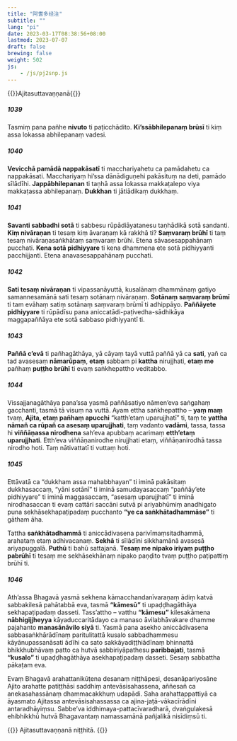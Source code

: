 ```yaml
---
title: "阿耆多经注"
subtitle: ""
lang: "pi"
date: 2023-03-17T08:38:56+08:00
lastmod: 2023-07-07
draft: false
brewing: false
weight: 502
js:
    - /js/pj2snp.js
---
```


{{<subtitle>}}Ajitasuttavaṇṇanā{{</subtitle>}}

##### 1039

Tasmiṃ pana pañhe **nivuto** ti paṭicchādito. **Ki’ssābhilepanaṃ brūsī** ti kiṃ assa lokassa abhilepanaṃ vadesi.

##### 1040

**Vevicchā pamādā nappakāsatī** ti macchariyahetu ca pamādahetu ca nappakāsati. Macchariyaṃ hi’ssa dānādiguṇehi pakāsituṃ na deti, pamādo sīlādīhi. **Jappābhilepanan** ti taṇhā assa lokassa makkaṭalepo viya makkaṭassa abhilepanaṃ. **Dukkhan** ti jātiādikaṃ dukkhaṃ.

##### 1041

**Savanti sabbadhi sotā** ti sabbesu rūpādiāyatanesu taṇhādikā sotā sandanti. **Kiṃ nivāraṇan** ti tesaṃ kiṃ āvaraṇaṃ kā rakkhā ti? **Saṃvaraṃ brūhī** ti taṃ tesaṃ nivāraṇasaṅkhātaṃ saṃvaraṃ brūhi. Etena sāvasesappahānaṃ pucchati. **Kena sotā pidhiyyare** ti kena dhammena ete sotā pidhiyyanti pacchijjanti. Etena anavasesappahānaṃ pucchati.

##### 1042

**Sati tesaṃ nivāraṇan** ti vipassanāyuttā, kusalānaṃ dhammānaṃ gatiyo samannesamānā sati tesaṃ sotānaṃ nivāraṇaṃ. **Sotānaṃ saṃvaraṃ brūmī** ti tam evāhaṃ satiṃ sotānaṃ saṃvaraṃ brūmī ti adhippāyo. **Paññāyete pidhiyyare** ti rūpādīsu pana aniccatādi-paṭivedha-sādhikāya maggapaññāya ete sotā sabbaso pidhiyyantī ti.

##### 1043

**Paññā c’evā** ti pañhagāthāya, yā cāyaṃ tayā vuttā paññā yā ca **sati**, yañ ca tad avasesaṃ **nāmarūpaṃ**, **etaṃ** sabbam pi **kattha** nirujjhati, **etaṃ me** pañhaṃ **puṭṭho brūhī** ti evaṃ saṅkhepattho veditabbo.

##### 1044

Vissajjanagāthāya pana’ssa yasmā paññāsatiyo nāmen’eva saṅgahaṃ gacchanti, tasmā tā visuṃ na vuttā. Ayam ettha saṅkhepattho – **yaṃ maṃ** tvaṃ, **Ajita, etaṃ pañhaṃ apucchi** “katth’etaṃ uparujjhatī” ti, taṃ te **yattha nāmañ ca rūpañ ca asesaṃ uparujjhati**, taṃ vadanto **vadāmi**, tassa, tassa hi **viññāṇassa nirodhena** sah’eva apubbaṃ acarimaṃ **etth’etaṃ uparujjhati**. Etth’eva viññāṇanirodhe nirujjhati etaṃ, viññāṇanirodhā tassa nirodho hoti. Taṃ nātivattatī ti vuttaṃ hoti.

##### 1045

Ettāvatā ca “dukkham assa mahabbhayan” ti iminā pakāsitaṃ dukkhasaccaṃ, “yāni sotānī” ti iminā samudayasaccaṃ “paññāy’ete pidhiyyare” ti iminā maggasaccaṃ, “asesaṃ uparujjhatī” ti iminā nirodhasaccan ti evaṃ cattāri saccāni sutvā pi ariyabhūmiṃ anadhigato puna sekhāsekhapaṭipadaṃ pucchanto **“ye ca saṅkhātadhammāse”** ti gātham āha.

Tattha **saṅkhātadhammā** ti aniccādivasena parivīmaṃsitadhammā, arahataṃ etaṃ adhivacanaṃ. **Sekhā** ti sīlādīni sikkhamānā avasesā ariyapuggalā. **Puthū** ti bahū sattajanā. **Tesaṃ me nipako iriyaṃ puṭṭho pabrūhī** ti tesaṃ me sekhāsekhānaṃ nipako paṇḍito tvaṃ puṭṭho paṭipattiṃ brūhī ti.

##### 1046

Ath’assa Bhagavā yasmā sekhena kāmacchandanīvaraṇaṃ ādiṃ katvā sabbakilesā pahātabbā eva, tasmā **“kāmesū”** ti upaḍḍhagāthāya sekhapaṭipadaṃ dasseti. Tass’attho – vatthu **“kāmesu”** kilesakāmena **nābhigijjheyya** kāyaduccaritādayo ca manaso āvilabhāvakare dhamme pajahanto **manasānāvilo siyā** ti. Yasmā pana asekho aniccādivasena sabbasaṅkhārādīnaṃ paritulitattā kusalo sabbadhammesu kāyānupassanāsati ādīhi ca sato sakkāyadiṭṭhiādīnaṃ bhinnattā bhikkhubhāvaṃ patto ca hutvā sabbiriyāpathesu **paribbajati**, tasmā **“kusalo”** ti upaḍḍhagāthāya asekhapaṭipadaṃ dasseti. Sesaṃ sabbattha pākaṭam eva.

Evaṃ Bhagavā arahattanikūṭena desanaṃ niṭṭhāpesi, desanāpariyosāne Ajito arahatte patiṭṭhāsi saddhiṃ antevāsisahassena, aññesañ ca anekasahassānaṃ dhammacakkhuṃ udapādi. Saha arahattappattiyā ca āyasmato Ajitassa antevāsisahassassa ca ajina-jaṭā-vākacīrādīni antaradhāyiṃsu. Sabbe’va iddhimaya-pattacīvaradharā, dvaṅgulakesā ehibhikkhū hutvā Bhagavantaṃ namassamānā pañjalikā nisīdiṃsū ti.

{{<eof>}}
    Ajitasuttavaṇṇanā niṭṭhitā.
{{</eof>}}